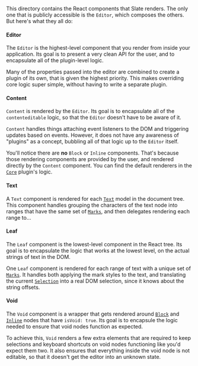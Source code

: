 
This directory contains the React components that Slate renders. The only one that is publicly accessible is the `Editor`, which composes the others. But here's what they all do:


#### Editor

The `Editor` is the highest-level component that you render from inside your application. Its goal is to present a very clean API for the user, and to encapsulate all of the plugin-level logic. 

Many of the properties passed into the editor are combined to create a plugin of its own, that is given the highest priority. This makes overriding core logic super simple, without having to write a separate plugin.


#### Content

`Content` is rendered by the `Editor`. Its goal is to encapsulate all of the `contenteditable` logic, so that the `Editor` doesn't have to be aware of it.

`Content` handles things attaching event listeners to the DOM and triggering updates based on events. However, it does not have any awareness of "plugins" as a concept, bubbling all of that logic up to the `Editor` itself.

You'll notice there are **no** `Block` or `Inline` components. That's because those rendering components are provided by the user, and rendered directly by the `Content` component. You can find the default renderers in the [`Core`](../plugins/core.js) plugin's logic.


#### Text

A `Text` component is rendered for each [`Text`](../models) model in the document tree. This component handles grouping the characters of the text node into ranges that have the same set of [`Marks`](../models), and then delegates rendering each range to...


#### Leaf

The `Leaf` component is the lowest-level component in the React tree. Its goal is to encapsulate the logic that works at the lowest level, on the actual strings of text in the DOM.

One `Leaf` component is rendered for each range of text with a unique set of [`Marks`](../models). It handles both applying the mark styles to the text, and translating the current [`Selection`](../models) into a real DOM selection, since it knows about the string offsets.


#### Void

The `Void` component is a wrapper that gets rendered around [`Block`](../models) and [`Inline`](../models) nodes that have `isVoid: true`. Its goal is to encapsule the logic needed to ensure that void nodes function as expected.

To achieve this, `Void` renders a few extra elements that are required to keep selections and keyboard shortcuts on void nodes functioning like you'd expect them two. It also ensures that everything inside the void node is not editable, so that it doesn't get the editor into an unknown state.
